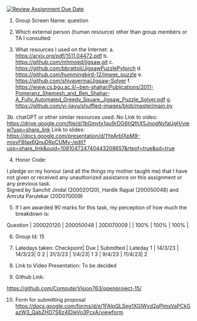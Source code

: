 [![Review Assignment Due Date](https://classroom.github.com/assets/deadline-readme-button-24ddc0f5d75046c5622901739e7c5dd533143b0c8e959d652212380cedb1ea36.svg)](https://classroom.github.com/a/m05MzDli)
1. Group Screen Name: 
question

2. Which external person (human resource) other than group members or
TA I consulted: 


3. What resources I used on the Internet:
a. https://arxiv.org/pdf/1511.04472.pdf
b. https://github.com/mhmoed/jigsaw.git
c. https://github.com/bbrattoli/JigsawPuzzlePytorch
d. https://github.com/hummingbird-12/image_puzzle
e. https://github.com/shivaverma/Jigsaw-Solver
f. https://www.cs.bgu.ac.il/~ben-shahar/Publications/2011-Pomeranz_Shemesh_and_Ben_Shahar-A_Fully_Automated_Greedy_Square_Jigsaw_Puzzle_Solver.pdf
g. https://github.com/yi-jiayu/shuffled-images/blob/master/main.py

3b. chatGPT or other similar resources used:
No
Link to video: https://drive.google.com/file/d/1bGmytx1qu9rDG6tjQfhX5JnogNvfaUgH/view?usp=share_link
Link to slides: https://docs.google.com/presentation/d/1YeArblXpM9-mixvFBIax6QnuDRpCUMv-/edit?usp=share_link&ouid=108104724740443208657&rtpof=true&sd=true



4. Honor Code:

I pledge on my honour (and all the things my mother taught me) that I
have not given or received any unauthorized assistance on this
assignment or any previous task.  
Signed by Sanchit Jindal (200020120), Hardik Rajpal (200050048) and Amruta Parulekar (20D070009)

5. If I am awarded 90 marks for this task, my perception of how much
the breakdown is:

Question | 200020120   | 200050048   | 20D070009  |
		 |  100%        |      100%   |     100%   |


6.  Group Id:
15

7. Latedays taken:
Checkpoint| Due     | Submitted | Lateday
1         | 14/3/23 |    14/3/23| 0
2         | 31/3/23 |     1/4/23| 1
3         | 9/4/23  |    11/4/23| 2

8. Link to Video Presentation:
To be decided

9. Github Link:

https://github.com/ComputerVision763/openproject-15/

10. Form for submitting proposal
https://docs.google.com/forms/d/e/1FAIpQLSeg1XGlWyd2qPlmsVaPCkGazW3_QabZHD7S6z4lDleVo3PcxA/viewform
